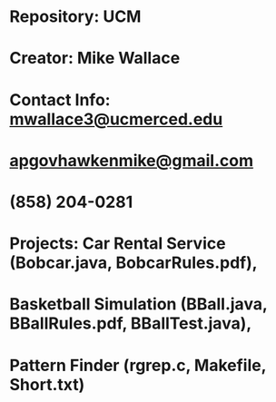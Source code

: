 # Repository: UCM
# Creator: Mike Wallace
# Contact Info: mwallace3@ucmerced.edu
#               apgovhawkenmike@gmail.com
#               (858) 204-0281
# Projects: Car Rental Service (Bobcar.java, BobcarRules.pdf), 
#           Basketball Simulation (BBall.java, BBallRules.pdf, BBallTest.java),
#           Pattern Finder (rgrep.c, Makefile, Short.txt)
